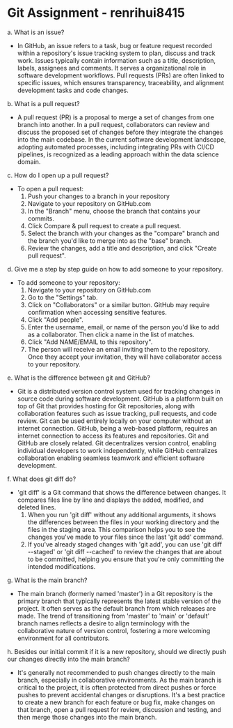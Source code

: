 # Git Assignment - renrihui8415
a. What is an issue?
- In GitHub, an issue refers to a task, bug or feature request recorded within a repository's issue tracking system to plan, discuss and track work. Issues typically contain information such as a title, description, labels, assignees and comments. It serves a organizational role in software development workflows. Pull requests (PRs) are often linked to specific issues, which ensures transparency, traceability, and alignment development tasks and code changes.

b. What is a pull request?
- A pull request (PR) is a proposal to merge a set of changes from one branch into another. In a pull request, collaborators can review and discuss the proposed set of changes before they integrate the changes into the main codebase. In the current software development landscape, adopting automated processes, including integrating PRs with CI/CD pipelines, is recognized as a leading approach within the data science domain.

c. How do I open up a pull request?
- To open a pull request:
  1. Push your changes to a branch in your repository
  2. Navigate to your repository on GitHub.com
  3. In the "Branch" menu, choose the branch that contains your commits.
  4. Click Compare & pull request to create a pull request.
  5. Select the branch with your changes as the "compare" branch and the branch you'd like to merge into as the "base" branch.
  6. Review the changes, add a title and description, and click "Create pull request".

d. Give me a step by step guide on how to add someone to your repository.
- To add someone to your repository:
  1. Navigate to your repository on GitHub.com
  2. Go to the "Settings" tab.
  3. Click on "Collaborators" or a similar button. GitHub may require confirmation when accessing sensitive features.
  4. Click "Add people".
  5. Enter the username, email, or name of the person you'd like to add as a collaborator. Then click a name in the list of matches.
  6. Click "Add NAME/EMAIL to this repository".
  7. The person will receive an email inviting them to the repository. Once they accept your invitation, they will have collaborator access to your repository.
  
e. What is the difference between git and GitHub?
- Git is a distributed version control system used for tracking changes in source code during software development. GitHub is a platform built on top of Git that provides hosting for Git repositories, along with collaboration features such as issue tracking, pull requests, and code review. Git can be used entirely locally on your computer without an internet connection. GitHub, being a web-based platform, requires an internet connection to access its features and repositories. Git and GitHub are closely related. Git decentralizes version control, enabling individual developers to work independently, while GitHub centralizes collaboration enabling seamless teamwork and efficient software development.

f. What does git diff do?
- 'git diff' is a Git command that shows the difference between changes. It compares files line by line and displays the added, modified, and deleted lines. 
  1. When you run 'git diff' without any additional arguments, it shows the differences between the files in your working directory and the files in the staging area. This comparison helps you to see the changes you've made to your files since the last 'git add' command.
  2. If you've already staged changes with 'git add', you can use 'git diff --staged' or 'git diff --cached' to review the changes that are about to be committed, helping you ensure that you're only committing the intended modifications.

g. What is the main branch?
- The main branch (formerly named 'master') in a Git repository is the primary branch that typically represents the latest stable version of the project. It often serves as the default branch from which releases are made. The trend of transitioning from 'master' to 'main' or 'default' branch names reflects a desire to align terminology with the collaborative nature of version control, fostering a more welcoming environment for all contributors.

h. Besides our initial commit if it is a new repository, should we directly push our changes directly into the main branch?
- It's generally not recommended to push changes directly to the main branch, especially in collaborative environments. As the main branch is critical to the project, it is often protected from direct pushes or force pushes to prevent accidental changes or disruptions. It's a best practice to create a new branch for each feature or bug fix, make changes on that branch, open a pull request for review, discussion and testing, and then merge those changes into the main branch.

